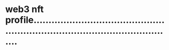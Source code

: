 # web3 nft profile.....................................................................................................
